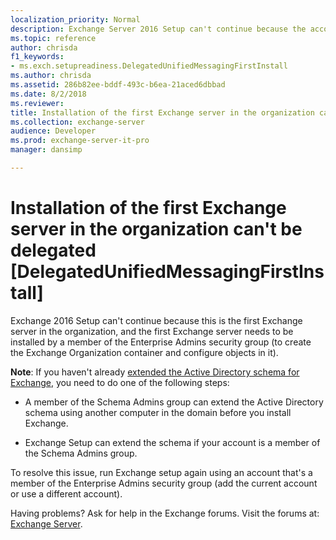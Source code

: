 ```yaml
---
localization_priority: Normal
description: Exchange Server 2016 Setup can't continue because the account doesn't have permission to install the first Exchange server in the organization.
ms.topic: reference
author: chrisda
f1_keywords:
- ms.exch.setupreadiness.DelegatedUnifiedMessagingFirstInstall
ms.author: chrisda
ms.assetid: 286b82ee-bddf-493c-b6ea-21aced6dbbad
ms.date: 8/2/2018
ms.reviewer: 
title: Installation of the first Exchange server in the organization can't be delegated [DelegatedUnifiedMessagingFirstInstall]
ms.collection: exchange-server
audience: Developer
ms.prod: exchange-server-it-pro
manager: dansimp

---
```


# Installation of the first Exchange server in the organization can't be delegated [DelegatedUnifiedMessagingFirstInstall]

Exchange 2016 Setup can't continue because this is the first Exchange server in the organization, and the first Exchange server needs to be installed by a member of the Enterprise Admins security group (to create the Exchange Organization container and configure objects in it).

**Note**: If you haven't already [extended the Active Directory schema for Exchange](../prepare-ad-and-domains.md#step-1-extend-the-active-directory-schema), you need to do one of the following steps:

- A member of the Schema Admins group can extend the Active Directory schema using another computer in the domain before you install Exchange.

- Exchange Setup can extend the schema if your account is a member of the Schema Admins group.

To resolve this issue, run Exchange setup again using an account that's a member of the Enterprise Admins security group (add the current account or use a different account).

Having problems? Ask for help in the Exchange forums. Visit the forums at: [Exchange Server](https://go.microsoft.com/fwlink/p/?linkId=60612).

